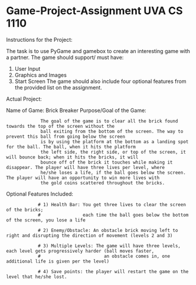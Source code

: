 # Game-Project-Assignment UVA CS 1110 

Instructions for the Project:

The task is to use PyGame and gamebox to create an interesting game with a partner.
The game should support/ must have:
   1) User Input
   2) Graphics and Images
   3) Start Screen
The game should also include four optional features from the provided list on the assignment.

Actual Project:
 
Name of Game: Brick Breaker
Purpose/Goal of the Game:
 
                 The goal of the game is to clear all the brick found towards the top of the screen without the
                 ball exiting from the bottom of the screen. The way to prevent this ball from going below the screen
                 is by using the platform at the bottom as a landing spot for the ball. The ball, when it hits the platform
                 the left side, the right side, or top of the screen, it will bounce back; when it hits the bricks, it will
                 bounce off of the brick it touches while making it disappear. The player will have three lives per level, where
                 he/she loses a life, if the ball goes below the screen. The player will have an opportunity to win more lives with
                 the gold coins scattered throughout the bricks.

 Optional Features Included:

                # 1) Health Bar: You get three lives to clear the screen of the bricks;
                #                each time the ball goes below the bottom of the screen, you lose a life

                # 2) Enemy/Obstacle: An obstacle brick moving left to right and disrupting the direction of movement (levels 2 and 3)

                # 3) Multiple Levels: The game will have three levels, each level gets progressively harder (ball moves faster,
                #                        an obstacle comes in, one additional life is given per the level)

                # 4) Save points: the player will restart the game on the level that he/she lost.
  
